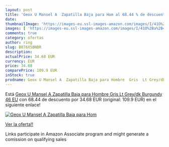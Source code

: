 ```yaml
---
layout: post
title: 'Geox U Mansel A  Zapatilla Baja para Hom al 68.44 % de descuento'
date: 
thumbnailImage: 'https://images-eu.ssl-images-amazon.com/images/I/41O%2Ba%2B4ZYWL._SL200_.jpg'
images: [ 'https://images-eu.ssl-images-amazon.com/images/I/41O%2Ba%2B4ZYWL._SL200_.jpg' ]
comments: true
category: ofertas
author: ring
slug: B076X5BNBR
description:
actualPrice: 34.68 EUR
currency: EUR
price: 34.68
comparePrice: 109.9 EUR
inStock: true
prodname: Geox U Mansel A  Zapatilla Baja para Hombre  Gris  Lt Grey/dk Burgundy   46 EU
---
```


Está [Geox U Mansel A  Zapatilla Baja para Hombre  Gris  Lt Grey/dk Burgundy   46 EU](https://www.amazon.es/dp/B076X5BNBR/?tag=tolees-21) con 68.44 de descuento por 34.68 EUR (original: 109.9 EUR) en el siguiente enlace!

[![Geox U Mansel A  Zapatilla Baja para Hom](https://images-eu.ssl-images-amazon.com/images/I/41O%2Ba%2B4ZYWL._SL200_.jpg)](https://www.amazon.es/dp/B076X5BNBR/?tag=tolees-21)

[Ver la oferta!!](https://www.amazon.es/dp/B076X5BNBR/?tag=tolees-21)

Links participate in Amazon Associate program and might generate a comission on qualifying sales


